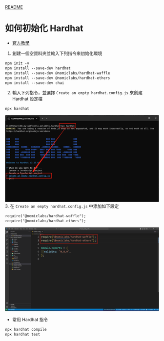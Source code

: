 [README](..\README.md)

# 如何初始化 Hardhat

* [官方教學](https://hardhat.org/tutorial/creating-a-new-hardhat-project)

1. 創建一個空資料夾並輸入下列指令來初始化環境
```
npm init -y
npm install --save-dev hardhat
npm install --save-dev @nomiclabs/hardhat-waffle
npm install --save-dev @nomiclabs/hardhat-ethers
npm install --save-dev chai
```
2. 輸入下列指令，並選擇 `Create an empty hardhat.config.js` 來創建 Hardhat 設定檔
```
npx hardhat
```
![](2023-03-29-21-33-27.png)
3. 在 `Create an empty hardhat.config.js` 中添加如下設定
```
require("@nomiclabs/hardhat-waffle");
require("@nomiclabs/hardhat-ethers");
```
![](2023-03-30-00-35-40.png)

* 常用 Hardhat 指令
```
npx hardhat compile
npx hardhat test
```